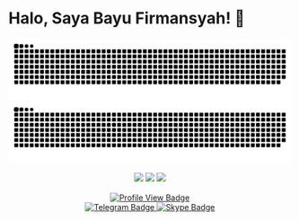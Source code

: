 # Halo, Saya Bayu Firmansyah! 👋

<div align="center">

![github contribution grid snake animation](https://raw.githubusercontent.com/BayuFirmansyaah/BayuFirmansyaah/output/only-svg/github-contribution-grid-snake-dark.svg#gh-dark-mode-only)![github contribution grid snake animation](https://raw.githubusercontent.com/BayuFirmansyaah/BayuFirmansyaah/output/only-svg/github-contribution-grid-snake.svg#gh-light-mode-only)

  <img height="50%" width="auto" src ="https://github-readme-stats.vercel.app/api?username=BayuFirmansyaah&show_icons=true&count_private=true&theme=darcula&hide_border=true&hide=issues,contribs&bg_color=00000000">
  <img height="50%" width="auto" src ="https://github-readme-stats.vercel.app/api/top-langs/?username=BayuFirmansyaah&layout=compact&hide_border=true&theme=darcula&bg_color=00000000&langs_count=6&hide=jupyter%20notebook,tex,css,php">
  <img src ="https://github-readme-streak-stats.herokuapp.com?user=BayuFirmansyaah&theme=darcula&hide_border=true&background=FFFFFF00">
  <br>
  <br>
  <div id="badges">
    <a href="https://github.com/BayuFirmansyaah">
    <img src="https://komarev.com/ghpvc/?username=BayuFirmansyaah&style=for-the-badge&color=orange" alt="Profile View Badge"/>
  </a>
  <br>
  <a href="https://t.me/BayuFirmansyaah">
    <img src="https://img.shields.io/badge/Telegram-informational?style=for-the-badge&logo=telegram&logoColor=white" alt="Telegram Badge"/>
  </a>
   <a href="">
    <img src="https://img.shields.io/badge/Skype-00AFF0.svg?style=for-the-badge&logo=Skype&logoColor=white" alt="Skype Badge"/>
  </a>
</div>
</div>
